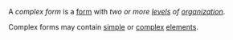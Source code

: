 A *complex form* is a [form](https://github.com/gcassel/Modular-Organization-Terminology/blob/master/terms/form.md) with *two or more [levels](https://github.com/gcassel/Modular-Organization-Terminology/blob/master/terms/level.md) of [organization](https://github.com/gcassel/Modular-Organization-Terminology/blob/master/terms/organize.md)*.

Complex forms may contain [simple](https://github.com/gcassel/Modular-Organization-Terminology/blob/master/terms/simple.md) or [complex](https://github.com/gcassel/Modular-Organization-Terminology/blob/master/terms/complex.md) [elements](https://github.com/gcassel/Modular-Organization-Terminology/blob/master/terms/element.md).
